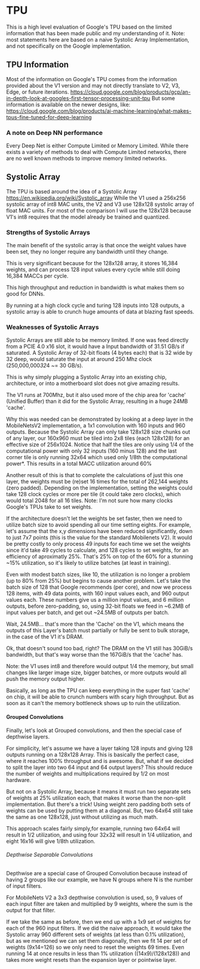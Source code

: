 # TPU

This is a high level evaluation of Google's TPU based on the limited information that has been made public and my understanding of it.
Note: most statements here are based on a naive Systolic Array Implementation, and not specifically on the Google implementation.


## TPU Information 

Most of the information on Google's TPU comes from the information provided about the V1 version and may not directly translate to V2, V3, Edge, or future iterations.
https://cloud.google.com/blog/products/gcp/an-in-depth-look-at-googles-first-tensor-processing-unit-tpu
But some information is available on the newer designs, like:
https://cloud.google.com/blog/products/ai-machine-learning/what-makes-tpus-fine-tuned-for-deep-learning


### A note on Deep NN performance

Every Deep Net is either Compute Limited or Memory Limited. While there exists a variety of methods to deal with Compute Limited networks, there are no well known methods to improve memory limited networks. 


## Systolic Array

The TPU is based around the idea of a Systolic Array https://en.wikipedia.org/wiki/Systolic_array
While the V1 used a 256x256 systolic array of int8 MAC units, the V2 and V3 use 128x128 systolic array of float MAC units.
For most of the comparison I will use the 128x128 because V1's int8 requires that the model already be trained and quantized. 


### Strengths of Systolic Arrays

The main benefit of the systolic array is that once the weight values have been set, they no longer require any bandwidth until they change.

This is very significant because for the 128x128 array, it stores 16,384 weights, and can process 128 input values every cycle while still doing 16,384 MACCs per cycle.

This high throughput and reduction in bandwidth is what makes them so good for DNNs.

By running at a high clock cycle and turing 128 inputs into 128 outputs, a systolic array is able to crunch huge amounts of data at blazing fast speeds.


### Weaknesses of Systolic Arrays

Systolic Arrays are still able to be memory limited. 
If one was feed directly from a  PCIE 4.0 x16 slot, it would have a Input bandwidth of 31.51 GB/s if saturated. A Systolic Array of 32-bit floats (4 bytes each) that is 32 wide by 32 deep, would saturate the input at around 250 Mhz clock (250,000,000*32*4 ~= 30 GB/s).

This is why simply plugging a Systolic Array into an existing chip, architecture, or into a motherboard slot does not give amazing results.

The V1 runs at 700Mhz, but it also used more of the chip area for 'cache' (Unified Buffer) than it did for the Systolic Array, resulting in a huge 24MB 'cache'.

Why this was needed can be demonstrated by looking at a deep layer in the MobileNetsV2 implementation, a 1x1 convolution with 160 inputs and 960 outputs.
Because the Systolic Array can only take 128x128 size chunks out of any layer, our 160x960 must be tiled into 2x8 tiles (each 128x128) for an effective size of 256x1024.
Notice that half the tiles are only using 1/4 of the computational power with only 32 inputs (160 minus 128) and the last corner tile is only running 32x64 which used only 1/8th the computational power*.
This results in a total MACC utilization around 60% 

Another result of this is that to complete the calculations of just this one layer, the weights must be (re)set 16 times for the total of 262,144 weights (zero padded).
Depending on the implementation, setting the weights could take 128 clock cycles or more per tile (it could take zero clocks), which would total 2048 for all 16 tiles. Note: I'm not sure how many clocks Google's TPUs take to set weights.

If the architecture doesn't let the weights be set faster, then we need to utilize batch size to avoid spending all our time setting eights. 
For example, let's assume that the x,y dimensions have been reduced significantly, down to just 7x7 points (this is the value for the standard Mobilenets V2). 
It would be pretty costly to only process 49 inputs for each time we set the weights since it'd take 49 cycles to calculate, and 128 cycles to set weights, for an efficiency of aproximatly 25%. 
That's 25% on top of the 60% for a stunning ~15% utilization, so it's likely to utilize batches (at least in training).

Even with modest batch sizes, like 10, the utilization is no longer a problem (up to 80% from 25%) but begins to cause another problem.
Let's take the batch size of 128 that Google recommends (per core), and now we process 128 items, with 49 data points, with 160 input values each, and 960 output values each.
These numbers give us a million input values, and 6 million outputs, before zero-padding, so, using 32-bit floats we feed in ~6.2MB of input values per batch, and get out ~24.5MB of outputs per batch.

Wait, 24.5MB... that's more than the 'Cache' on the V1, which means the outputs of this Layer's batch must partially or fully be sent to bulk storage, in the case of the V1 it's DRAM.

Ok, that doesn't sound too bad, right? 
The DRAM on the V1 still has 30GiB/s bandwidth, but that's way worse than the 167GiB/s that the 'cache' has. 

Note: the V1 uses int8 and therefore would output 1/4 the memory, but small changes like larger image size, bigger batches, or more outputs would all push the memory output higher. 

Basically, as long as the TPU can keep everything in the super fast 'cache' on chip, it will be able to crunch numbers with scary high throughput.
But as soon as it can't the memory bottleneck shows up to ruin the utilization.


#### Grouped Convolutions

Finally, let's look at Grouped convolutions, and then the special case of depthwise layers.

For simplicity, let's assume we have a layer taking 128 inputs and giving 128 outputs running on a 128x128 Array. 
This is basically the perfect case, where it reaches 100% throughput and is awesome.
But, what if we decided to split the layer into two 64 input and 64 output layers? This should reduce the number of weights and multiplications required by 1/2 on most hardware. 

But not on a Systolic Array, because it means it must run two separate sets of weights at 25% utilization each, that makes it worse than the non-split implementation. But there's a trick! Using weight zero padding both sets of weights can be used by putting them at a diagonal. But, two 64x64 still take the same as one 128x128, just without utilizing as much math.

This approach scales fairly simply,for example, running two 64x64 will result in 1/2 utilization, and using four 32x32 will result in 1/4 utilization, and eight 16x16 will give 1/8th utilization.

###### Depthwise Separable Convolutions

Depthwise are a special case of Grouped Convolution because instead of having 2 groups like our example, we have N groups where N is the number of input filters.

For MobileNets V2 a 3x3 depthwise convolution is used, so, 9 values of each input filter are taken and multiplied by 9 weights, where the sum is the output for that filter.

If we take the same as before, then we end up with a 1x9 set of weights for each of the 960 input filters. If we did the naive approach, it would take the Systolic array 960 different sets of weights (at less than 0.1% utilization), but as we mentioned we can set them diagonally, then we fit 14 per set of weights (9x14=126) so we only need to reset the weights 69 times.
Even running 14 at once results in less than 1% utilization ((14x9)/(128x128)) and takes more weight resets than the expansion layer or pointwise layer. 


